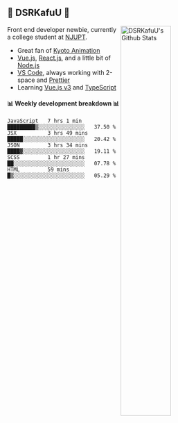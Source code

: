 ## 🍥 DSRKafuU 🍥

<img align="right" alt="DSRKafuU's Github Stats" width="48%" src="https://github-readme-stats.vercel.app/api?username=dsrkafuu&count_private=true&show_icons=true&title_color=7793cc&icon_color=7793cc&text_color=595858&bg_color=ffffff" />

Front end developer newbie, currently a college student at [NJUPT](https://www.njupt.edu.cn).

- Great fan of [Kyoto Animation](https://www.kyotoanimation.co.jp)
- [Vue.js](https://vuejs.org), [React.js](https://reactjs.org), and a little bit of [Node.js](https://nodejs.org)
- [VS Code](https://code.visualstudio.com), always working with 2-space and [Prettier](https://prettier.io)
- Learning [Vue.js v3](https://v3.vuejs.org) and [TypeScript](https://www.typescriptlang.org)

#### :bar_chart: Weekly development breakdown :bar_chart:

<!--START_SECTION:waka-->
```text
JavaScript   7 hrs 1 min     █████████▒░░░░░░░░░░░░░░░   37.50 % 
JSX          3 hrs 49 mins   █████░░░░░░░░░░░░░░░░░░░░   20.42 % 
JSON         3 hrs 34 mins   ████▓░░░░░░░░░░░░░░░░░░░░   19.11 % 
SCSS         1 hr 27 mins    ██░░░░░░░░░░░░░░░░░░░░░░░   07.78 % 
HTML         59 mins         █▒░░░░░░░░░░░░░░░░░░░░░░░   05.29 % 
```
<!--END_SECTION:waka-->
